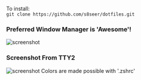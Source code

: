 
To install:  
 ```git clone https://github.com/s8seer/dotfiles.git```

### Preferred Window Manager is 'Awesome'!
![screenshot](./.config/awesome/themes/buoyance/screenshot.png "Woaa, Amazing!")
 
### Screenshot From TTY2
![screenshot](./repository_resources/screenshots/TTY2.png "Fanatical!!")
Colors are made possible with '.zshrc'
